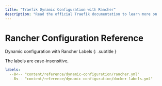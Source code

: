 ```yaml
---
title: "Traefik Dynamic Configuration with Rancher"
description: "Read the official Traefik documentation to learn more on dynamic configuration in Traefik Proxy with Rancher Labels."
---
```


# Rancher Configuration Reference

Dynamic configuration with Rancher Labels
{: .subtitle }

The labels are case-insensitive.

```yaml
labels:
  --8<-- "content/reference/dynamic-configuration/rancher.yml"
  --8<-- "content/reference/dynamic-configuration/docker-labels.yml"
```
